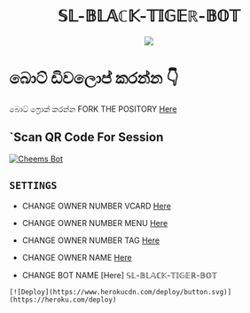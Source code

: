 <h1 align="center">  𝕊𝕃-𝔹𝕃𝔸ℂ𝕂-𝕋𝕀𝔾𝔼ℝ-𝔹𝕆𝕋 <br></h1> 
<p align="center">
<img src="https://i.imgur.com/XHhlqtK.jpeg" border="0">



# බොට් ඩිවලොප් කරන්න  👇
 
  බොට් ෆ්‍රොක් කරන්න FORK THE POSITORY [Here](https://github.com/Nipuna-apps/Blue-Lione-Bot/fork)
## `Scan QR Code For Session 
  [![Cheems Bot](https://repl.it/badge/github/quiec/whatsasena)](https://replit.com/@nipunarangana/Blue-Lione-Bot?v=1)
  
## `SETTINGS`

 - CHANGE OWNER NUMBER VCARD [Here](https://github.com/Slsachiya99/SL-BLACK-TIGER-BOT/blob/%F0%9D%95%8A%F0%9D%95%83-%F0%9D%94%B9%F0%9D%95%83%F0%9D%94%B8%E2%84%82%F0%9D%95%82-%F0%9D%95%8B%F0%9D%95%80%F0%9D%94%BE%F0%9D%94%BC%E2%84%9D-%F0%9D%94%B9%F0%9D%95%86%F0%9D%95%8B/README.md)

- CHANGE OWNER NUMBER MENU [Here](https://github.com/Nipuna-apps/Blue-Lione-Bot/blob/master/settings.js#L65)

- CHANGE OWNER NUMBER TAG [Here](https://github.com/Nipuna-apps/Blue-Lione-Bot.git/blob/master/settings.js#L66)

- CHANGE OWNER NAME [Here](https://github.com/Nipuna-apps/Blue-Lione-Bot.git/blob/master/settings.js#L59)

- CHANGE BOT NAME [Here]  𝕊𝕃-𝔹𝕃𝔸ℂ𝕂-𝕋𝕀𝔾𝔼ℝ-𝔹𝕆𝕋

```
[![Deploy](https://www.herokucdn.com/deploy/button.svg)](https://heroku.com/deploy)
